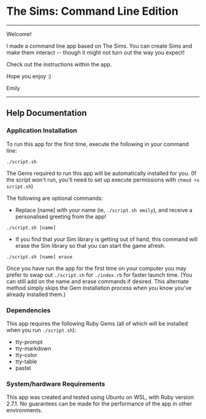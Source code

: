 # The Sims: Command Line Edition
---

Welcome! 

I made a command line app based on The Sims. You can create Sims and make them interact -- though it might not turn out the way you expect! 

Check out the instructions within the app. 

Hope you enjoy :) 

Emily 

---
## Help Documentation

### Application Installation

To run this app for the first time, execute the following in your command line: 
```
./script.sh
```
The Gems required to run this app will be automatically installed for you. (If the script won't run, you'll need to set up execute permissions with `chmod +x script.sh`)

The following are optional commands: 
- Replace [name] with your name (ie, `./script.sh emily`), and receive a personalised greeting from the app!
```
./script.sh [name]
```
- If you find that your Sim library is getting out of hand, this command will erase the Sim library so that you can start the game afresh. 
```
./script.sh [name] erase
```
Once you have run the app for the first time on your computer you may prefer to swap out `./script.sh` for `./index.rb` for faster launch time. (You can still add on the name and erase commands if desired. This alternate method simply skips the Gem installation process when you know you've already installed them.)

### Dependencies

This app requires the following Ruby Gems (all of which will be installed when you run `./script.sh`):
- tty-prompt
- tty-markdown
- tty-color
- tty-table
- pastel

### System/hardware Requirements

This app was created and tested using Ubuntu on WSL, with Ruby version 2.7.1. No guarantees can be made for the performance of the app in other environments.
